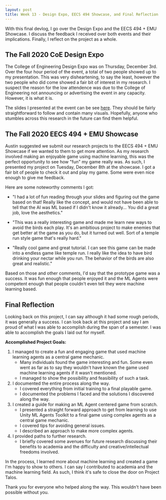```yaml
---
layout: post
title: Week 13 - Design Expo, EECS 494 Showcase, and Final Reflection
---
```


With this final devlog, I go over the Design Expo and the EECS 494 + EMU Showcase. I discuss the feedback I received over both events and their implications. Finally, I reflect on the project as a whole.

## The Fall 2020 CoE Design Expo

The College of Engineering Design Expo was on Thursday, December 3rd. Over the four hour period of the event, a total of two people showed up to my presentation. This was very disheartening, to say the least, however the two people who did come showed a fair bit of interest in my research. I suspect the reason for the low attendence was due to the College of Engineering not announcing or advertising the event in any capacity. However, it is what it is. 

The slides I presented at the event can be see [here](https://docs.google.com/presentation/d/1zl-6EEp7SOEROw0jPdHHJ6FFgav-9bWAdp_aZMvI5_o/edit?usp=sharing). They should be fairly straightforward to follow and contain many visuals. Hopefully, anyone who stumbles across this research in the future can find them helpful.

## The Fall 2020 EECS 494 + EMU Showcase

Austin suggested we submit our research projects to the EECS 494 + EMU Showcase if we wanted to them to get more attention. As my research involved making an enjoyable game using machine learning, this was the perfect opportunity to see how "fun" my game really was. As such, I presented my project on Tuesday, December 8th at the showcase. I got a fair bit of people to check it out and play my game. Some were even nice enough to give me feedback. 

Here are some noteworthy comments I got:
- "I had a lot of fun reading through your slides and figuring out the game based on that! Really like the concept, and would not have been able to tell that the AI was ML based if I didn't know it already... You did a great job, love the aesthetics."

- "This was a really interesting game and made me learn new ways to avoid the birds each play. It's an ambitious project to make enemies that get better at the game as you do, but it turned out well. Sort of a temple run style game that's really hard."

- "Really cool game and great tutorial. I can see this game can be made into a endless game like temple run. I really like the idea to have bird drinking your nectar while you run. The behavior of the birds are also great and realistic."

Based on those and other comments, I'd say that the prototype game was a success. It was fun enough that people enjoyed it and the ML Agents were competent enough that people couldn't even tell they were machine learning based. 

## Final Reflection

Looking back on this project, I can say although it had some rough periods, it was generally a success. I can look back at this project and say I am proud of what I was able to accomplish during the span of a semester. I was able to accomplish the goals I laid out for myself. 

**Accomplished Project Goals:**
1. I managed to create a fun and engaging game that used machine learning agents as a central game mechanic. 
   - Many individuals found the game interesting and fun. Some even went as far as to say they wouldn't have known the game used machine learning agents if it wasn't mentioned.
   - I managed to show the possibility and feasibility of such a task.
2. I documented the entire process along the way.
   - I covered everything from initial training to a final playable game.
   - I documented the problems I faced and the solutions I discovered along the way.
3. I created a guide for making an ML Agent centered game from scratch.
   - I presented a straight forward approach to get from learning to use Unity ML Agents Toolkit to a final game using complex agents as a central game mechanic.
   - I covered tips for avoiding general issues.
   - I described an approach to make more complex agents.
4. I provided paths to further research.
   - I briefly covered some avenues for future research discussing their benefits to academia and the difficulty and creative/intellectual freedoms involved.

In the process, I learned more about machine learning and created a game I'm happy to show to others. I can say I contributed to academia and the machine learning field. As such, I think it's safe to close the door on Project Talos.

Thank you for everyone who helped along the way. This wouldn't have been possible without you.
